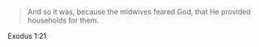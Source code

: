 > And so it was, because the midwives feared God, that He provided households
> for them.

Exodus 1:21
